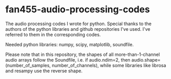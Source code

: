 # fan455-audio-processing-codes
The audio processing codes I wrote for python. Special thanks to the authors of the python libraries and github repositories I've used. I've referred to them in the corresponding codes. 

Needed python libraries: numpy, scipy, matplotlib, soundfile.

Please note that in this repository, the shapes of all more-than-1-channel audio arrays follow the Soundfile, i.e. if audio.ndim=2, then audio.shape=(number_of_samples, number_of_channels), while some libraries like librosa and resampy use the reverse shape.
